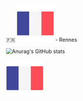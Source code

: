 🇫🇷 ![Drapeau de la France](flag_france.svg) - Rennes

![Anurag's GitHub stats](https://github-readme-stats.vercel.app/api?username=LeoOrgeval&show_icons=true&theme=dracula)

<img src="flag_france.svg" alt="French flag">
